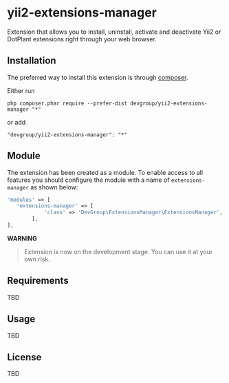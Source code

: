 yii2-extensions-manager
==========================
Extension that allows you to install, uninstall, activate and deactivate Yii2 or DotPlant extensions right through your web browser.

## Installation

The preferred way to install this extension is through [composer](http://getcomposer.org/download/).

Either run

```
php composer.phar require --prefer-dist devgroup/yii2-extensions-manager "*"
```

or add

```
"devgroup/yii2-extensions-manager": "*"
```
## Module
The extension has been created as a module. To enable access to all features you should configure the module with a name of `extensions-manager` as shown below:
```php
'modules' => [
   'extensions-manager' => [
            'class' => 'DevGroup\ExtensionsManager\ExtensionsManager',
        ],
],
```
**WARNING**
> Extension is now on the development stage. 
> You can use it at your own risk.

## Requirements
TBD
## Usage
TBD
## License
TBD
